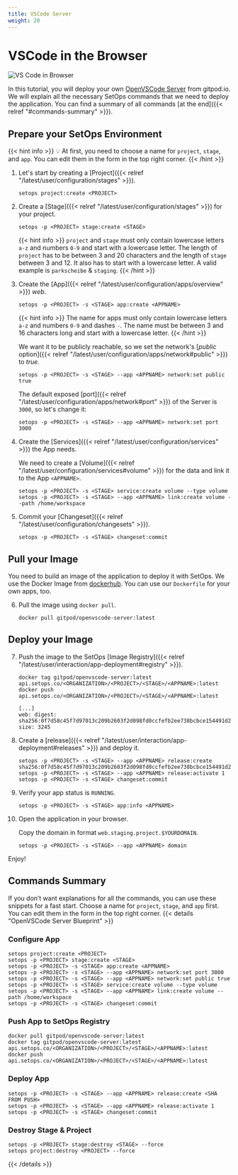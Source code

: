 ```yaml
---
title: VSCode Server
weight: 20
---
```

# VSCode in the Browser

![VS Code in Browser](open-vscode-app.png)

In this tutorial, you will deploy your own [OpenVSCode Server](https://github.com/gitpod-io/openvscode-server) from gitpod.io. We will explain all the necessary SetOps commands that we need to deploy the application. You can find a summary of all commands [at the end]({{< relref "#commands-summary" >}}).

## Prepare your SetOps Environment
{{< hint info >}}
💡 At first, you need to choose a name for `project`, `stage`, and `app`. You can edit them in the form in the top right corner.
{{< /hint >}}

1. Let's start by creating a [Project]({{< relref "/latest/user/configuration/stages" >}}).
   ```shell
   setops project:create <PROJECT>
   ```

1. Create a [Stage]({{< relref "/latest/user/configuration/stages" >}}) for your project.

   ```shell
   setops -p <PROJECT> stage:create <STAGE>
   ```

   {{< hint info >}}
   `project` and `stage` must only contain lowercase letters `a-z` and numbers `0-9` and start with a lowercase letter. The length of `project` has to be between 3 and 20 characters and the length of `stage` between 3 and 12. It also has to start with a lowercase letter. A valid example is `parkscheibe` & `staging`.
   {{< /hint >}}

1. Create the [App]({{< relref "/latest/user/configuration/apps/overview" >}}) _web_.

   ```shell
   setops -p <PROJECT> -s <STAGE> app:create <APPNAME>
   ```

   {{< hint info >}}
   The name for apps must only contain lowercase letters `a-z` and numbers `0-9` and dashes `-`. The name must be between 3 and 16 characters long and start with a lowercase letter.
   {{< /hint >}}

   We want it to be publicly reachable, so we set the network's [_public_ option]({{< relref "/latest/user/configuration/apps/network#public" >}}) to _true_.

   ```shell
   setops -p <PROJECT> -s <STAGE> --app <APPNAME> network:set public true
   ```
   The default exposed [port]({{< relref "/latest/user/configuration/apps/network#port" >}}) of the Server is `3000`, so let's change it:
   ```shell
   setops -p <PROJECT> -s <STAGE> --app <APPNAME> network:set port 3000
   ```

1. Create the [Services]({{< relref "/latest/user/configuration/services" >}}) the App needs.

   We need to create a [Volume]({{< relref "/latest/user/configuration/services#volume" >}}) for the data and link it to the App `<APPNAME>`.

   ```shell
   setops -p <PROJECT> -s <STAGE> service:create volume --type volume
   setops -p <PROJECT> -s <STAGE> --app <APPNAME> link:create volume --path /home/workspace
   ```

1. Commit your [Changeset]({{< relref "/latest/user/configuration/changesets" >}}).

   ```shell
   setops -p <PROJECT> -s <STAGE> changeset:commit
   ```

## Pull your Image
You need to build an image of the application to deploy it with SetOps. We use the Docker Image from [dockerhub](https://hub.docker.com/r/gitpod/openvscode-server). You can use our `Dockerfile` for your own apps, too.

6. Pull the image using `docker pull`.

   ```shell
   docker pull gitpod/openvscode-server:latest
   ```

## Deploy your Image

7. Push the image to the SetOps [Image Registry]({{< relref "/latest/user/interaction/app-deployment#registry" >}}).

   ```shell
   docker tag gitpod/openvscode-server:latest api.setops.co/<ORGANIZATION>/<PROJECT>/<STAGE>/<APPNAME>:latest
   docker push api.setops.co/<ORGANIZATION>/<PROJECT>/<STAGE>/<APPNAME>:latest
   ```

   ```
   [...]
   web: digest: sha256:0f7d58c45f7d97013c209b2603f2d098fd0ccfefb2ee738bcbce154491d2426c size: 3245
   ```

8. Create a [release]({{< relref "/latest/user/interaction/app-deployment#releases" >}}) and deploy it.

     ```shell
     setops -p <PROJECT> -s <STAGE> --app <APPNAME> release:create sha256:0f7d58c45f7d97013c209b2603f2d098fd0ccfefb2ee738bcbce154491d2426c
     setops -p <PROJECT> -s <STAGE> --app <APPNAME> release:activate 1
     setops -p <PROJECT> -s <STAGE> changeset:commit
     ```

9. Verify your app status is `RUNNING`.

      ```shell
      setops -p <PROJECT> -s <STAGE> app:info <APPNAME>
      ```

10. Open the application in your browser.

      Copy the domain in format `web.staging.project.$YOURDOMAIN`.

      ```shell
      setops -p <PROJECT> -s <STAGE> --app <APPNAME> domain
      ```

Enjoy!

## Commands Summary
If you don’t want explanations for all the commands, you can use these snippets for a fast start. Choose a name for `project`, `stage`, and `app` first. You can edit them in the form in the top right corner.
{{< details "OpenVSCode Server Blueprint" >}}
   ### Configure App
   ```shell
   setops project:create <PROJECT>
   setops -p <PROJECT> stage:create <STAGE>
   setops -p <PROJECT> -s <STAGE> app:create <APPNAME>
   setops -p <PROJECT> -s <STAGE> --app <APPNAME> network:set port 3000
   setops -p <PROJECT> -s <STAGE> --app <APPNAME> network:set public true
   setops -p <PROJECT> -s <STAGE> service:create volume --type volume
   setops -p <PROJECT> -s <STAGE> --app <APPNAME> link:create volume --path /home/workspace
   setops -p <PROJECT> -s <STAGE> changeset:commit
   ```

   ### Push App to SetOps Registry
   ```shell
   docker pull gitpod/openvscode-server:latest
   docker tag gitpod/openvscode-server:latest api.setops.co/<ORGANIZATION>/<PROJECT>/<STAGE>/<APPNAME>:latest
   docker push api.setops.co/<ORGANIZATION>/<PROJECT>/<STAGE>/<APPNAME>:latest
   ```

   ### Deploy App
   ```shell
   setops -p <PROJECT> -s <STAGE> --app <APPNAME> release:create <SHA FROM PUSH>
   setops -p <PROJECT> -s <STAGE> --app <APPNAME> release:activate 1
   setops -p <PROJECT> -s <STAGE> changeset:commit
   ```

   ### Destroy Stage & Project
   ```shell
   setops -p <PROJECT> stage:destroy <STAGE> --force
   setops project:destroy <PROJECT> --force
   ```
{{< /details >}}
